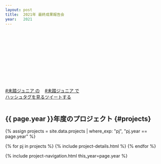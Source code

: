 ```yaml
---
layout: post
title:  2021年 最終成果報告会
year:   2021
---
```


<br>

<div class='youtube'>
  <iframe frameborder="0" class="lazyload" allowfullscreen="" data-src="//www.youtube.com/embed/EHVEdDCz9IA?list=PLNObH2jlC6le90M-WYLJFyl6McNd0kxcB"></iframe>
</div>


<div style='display: flex; flex-wrap: wrap'>
  <!--<a href="https://www.youtube.com/playlist?list=PLNObH2jlC6le90M-WYLJFyl6McNd0kxcB" class="button">YouTube で見る</a>-->
  
  <a href="https://twitter.com/hashtag/%E6%9C%AA%E8%B8%8F%E3%82%B8%E3%83%A5%E3%83%8B%E3%82%A2?f=live" class="button" target="_blank" rel='noopener'>#未踏ジュニア の<br>ハッシュタグを見る</a>

  <a href="https://twitter.com/intent/tweet?hashtags=%E6%9C%AA%E8%B8%8F%E3%82%B8%E3%83%A5%E3%83%8B%E3%82%A2&&url=https://jr.mitou.org/final&lang=jp&related=mitoujr" class="button" target="_blank" rel='noopener'>#未踏ジュニア で<br>ツイートする</a>
</div>

<!--
## タイムテーブル {#timetable}

<iframe class="airtable-embed" src="https://airtable.com/embed/shra9Q7wywdIuiOwB?backgroundColor=gray&blocks=hide" frameborder="0" onmousewheel="" width="100%" height="500" style="background: transparent; border: 1px solid #ccc;"></iframe>
-->


## {{ page.year }}年度のプロジェクト {#projects}

{% assign projects = site.data.projects | where_exp: "pj", "pj.year == page.year" %}
<div class="projects flex">
  {% for pj in projects %}
    {% include project-details.html %}
  {% endfor %}
</div>

{% include project-navigation.html this_year=page.year %}
